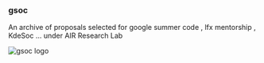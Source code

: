 ### gsoc
An archive of proposals selected for google summer code , lfx mentorship , KdeSoc ... under AIR Research Lab

![gsoc logo](https://summerofcode.withgoogle.com/assets/media/logo.svg)
